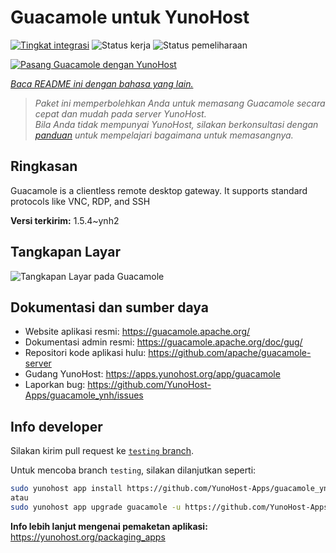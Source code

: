 <!--
N.B.: README ini dibuat secara otomatis oleh <https://github.com/YunoHost/apps/tree/master/tools/readme_generator>
Ini TIDAK boleh diedit dengan tangan.
-->

# Guacamole untuk YunoHost

[![Tingkat integrasi](https://dash.yunohost.org/integration/guacamole.svg)](https://ci-apps.yunohost.org/ci/apps/guacamole/) ![Status kerja](https://ci-apps.yunohost.org/ci/badges/guacamole.status.svg) ![Status pemeliharaan](https://ci-apps.yunohost.org/ci/badges/guacamole.maintain.svg)

[![Pasang Guacamole dengan YunoHost](https://install-app.yunohost.org/install-with-yunohost.svg)](https://install-app.yunohost.org/?app=guacamole)

*[Baca README ini dengan bahasa yang lain.](./ALL_README.md)*

> *Paket ini memperbolehkan Anda untuk memasang Guacamole secara cepat dan mudah pada server YunoHost.*  
> *Bila Anda tidak mempunyai YunoHost, silakan berkonsultasi dengan [panduan](https://yunohost.org/install) untuk mempelajari bagaimana untuk memasangnya.*

## Ringkasan

Guacamole is a clientless remote desktop gateway. It supports standard protocols like VNC, RDP, and SSH

**Versi terkirim:** 1.5.4~ynh2

## Tangkapan Layar

![Tangkapan Layar pada Guacamole](./doc/screenshots/screenshot1.jpg)

## Dokumentasi dan sumber daya

- Website aplikasi resmi: <https://guacamole.apache.org/>
- Dokumentasi admin resmi: <https://guacamole.apache.org/doc/gug/>
- Repositori kode aplikasi hulu: <https://github.com/apache/guacamole-server>
- Gudang YunoHost: <https://apps.yunohost.org/app/guacamole>
- Laporkan bug: <https://github.com/YunoHost-Apps/guacamole_ynh/issues>

## Info developer

Silakan kirim pull request ke [`testing` branch](https://github.com/YunoHost-Apps/guacamole_ynh/tree/testing).

Untuk mencoba branch `testing`, silakan dilanjutkan seperti:

```bash
sudo yunohost app install https://github.com/YunoHost-Apps/guacamole_ynh/tree/testing --debug
atau
sudo yunohost app upgrade guacamole -u https://github.com/YunoHost-Apps/guacamole_ynh/tree/testing --debug
```

**Info lebih lanjut mengenai pemaketan aplikasi:** <https://yunohost.org/packaging_apps>
